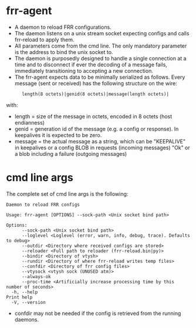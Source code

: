 # frr-agent

* A daemon to reload FRR configurations.
* The daemon listens on a unix stream socket expecting configs and calls frr-reload to apply them.
* All parameters come from the cmd line. The only mandatory parameter is the address to bind the unix socket to.
* The daemon is purposedly designed to handle a single connection at a time and to disconnect if ever the decoding
  of a message fails, immediately transitioning to accepting a new connection.
* The frr-agent expects data to be minimally serialized as follows.
  Every message (sent or received) has the following structure on the wire:
```
      length(8 octets)|genid(8 octets)|message(length octets)|
```
  with:
  
  * length = size of the message in octets, encoded in 8 octets (host endianness)
  * genid = generation id of the message (e.g. a config or response). In keepalives it is expected to be zero.
  * message = the actual message as a string, which can be
      "KEEPALIVE" in keepalives or a config BLOB in requests (incoming messages)
      "Ok" or a blob including a failure (outgoing messages)

# cmd line args

The complete set of cmd line args is the following:
```
Daemon to reload FRR configs

Usage: frr-agent [OPTIONS] --sock-path <Unix socket bind path>

Options:
      --sock-path <Unix socket bind path>
      --loglevel <Loglevel (error, warn, info, debug, trace). Defaults to debug>
      --outdir <Directory where received configs are stored>
      --reloader <Full path to reloader (frr-reload.bin|py)>
      --bindir <Directory of vtysh>
      --rundir <Directory of where frr-reload writes temp files>
      --confdir <Directory of frr config files>
      --vtysock <vtysh sock (UNUSED atm)>
      --always-ok
      --proc-time <Artificially increase processing time by this number of seconds>
  -h, --help                                                                         Print help
  -V, --version
```

* confdir may not be needed if the config is retrieved from the running daemons.


